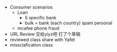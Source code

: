 - Consumer scenarios
	- Loan
		- 5 specific bank
		- bulk = bank (each country) spam  personal
	- mcafee phone fraud
- URL Review 交给yiyz吧 打了个草稿
- reviewed class share with Yafet
- missclafication class